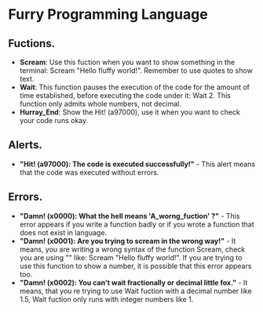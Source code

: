 # Furry Programming Language

## Fuctions.
- **Scream**: Use this fuction when you want to show something in the terminal: Scream "Hello fluffy world!". Remember to use quotes to show text.
- **Wait**: This function pauses the execution of the code for the amount of time established, before executing the code under it: Wait 2. This function only admits whole numbers, not decimal.
- **Hurray_End**: Show the Hit! (a97000), use it when you want to check your code runs okay.

## Alerts.
- **"Hit! (a97000): The code is executed successfully!"** - This alert means that the code was executed without errors.

## Errors.
- **"Damn! (x0000): What the hell means 'A_worng_fuction' ?"** - This error appears if you write a function badly or if you wrote a function that does not exist in language. 
- **"Damn! (x0001): Are you trying to scream in the wrong way!"** - It means, you are writing a wrong syntax of the function Scream, check you are using "" like: Scream "Hello fluffy world!". If you are trying to use this function to show a number, it is possible that this error appears too.
- **"Damn! (x0002): You can't wait fractionally or decimal little fox."** - It means, that you re trying to use Wait fuction with a decimal number like 1.5, Wait fuction only runs with integer numbers like 1.
